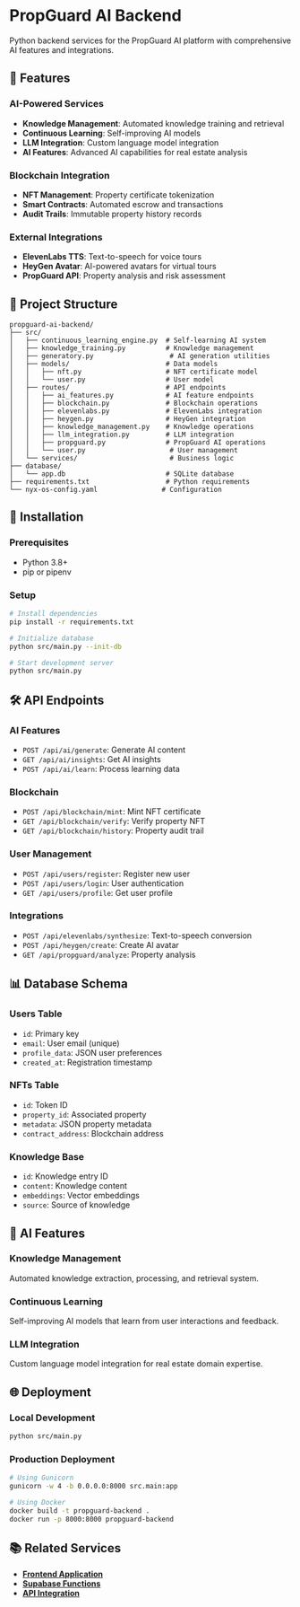 # PropGuard AI Backend

Python backend services for the PropGuard AI platform with comprehensive AI features and integrations.

## 🚀 Features

### AI-Powered Services
- **Knowledge Management**: Automated knowledge training and retrieval
- **Continuous Learning**: Self-improving AI models
- **LLM Integration**: Custom language model integration
- **AI Features**: Advanced AI capabilities for real estate analysis

### Blockchain Integration
- **NFT Management**: Property certificate tokenization
- **Smart Contracts**: Automated escrow and transactions
- **Audit Trails**: Immutable property history records

###
### External Integrations
- **ElevenLabs TTS**: Text-to-speech for voice tours
- **HeyGen Avatar**: AI-powered avatars for virtual tours
- **PropGuard API**: Property analysis and risk assessment

## 📁 Project Structure

```
propguard-ai-backend/
├── src/
│   ├── continuous_learning_engine.py  # Self-learning AI system
│   ├── knowledge_training.py          # Knowledge management
│   ├── generatory.py                   # AI generation utilities
│   ├── models/                        # Data models
│   │   ├── nft.py                     # NFT certificate model
│   │   └── user.py                    # User model
│   ├── routes/                        # API endpoints
│   │   ├── ai_features.py             # AI feature endpoints
│   │   ├── blockchain.py              # Blockchain operations
│   │   ├── elevenlabs.py              # ElevenLabs integration
│   │   ├── heygen.py                  # HeyGen integration
│   │   ├── knowledge_management.py    # Knowledge operations
│   │   ├── llm_integration.py         # LLM integration
│   │   ├── propguard.py               # PropGuard AI operations
│   │   └── user.py                     # User management
│   └── services/                       # Business logic
├── database/
│   └── app.db                         # SQLite database
├── requirements.txt                   # Python requirements
└── nyx-os-config.yaml                # Configuration
```

## 🔧 Installation

### Prerequisites
- Python 3.8+
- pip or pipenv

### Setup
```bash
# Install dependencies
pip install -r requirements.txt

# Initialize database
python src/main.py --init-db

# Start development server
python src/main.py
```

## 🛠️ API Endpoints

### AI Features
- `POST /api/ai/generate`: Generate AI content
- `GET /api/ai/insights`: Get AI insights
- `POST /api/ai/learn`: Process learning data

### Blockchain
- `POST /api/blockchain/mint`: Mint NFT certificate
- `GET /api/blockchain/verify`: Verify property NFT
- `GET /api/blockchain/history`: Property audit trail

### User Management
- `POST /api/users/register`: Register new user
- `POST /api/users/login`: User authentication
- `GET /api/users/profile`: Get user profile

### Integrations
- `POST /api/elevenlabs/synthesize`: Text-to-speech conversion
- `POST /api/heygen/create`: Create AI avatar
- `GET /api/propguard/analyze`: Property analysis

## 📊 Database Schema

### Users Table
- `id`: Primary key
- `email`: User email (unique)
- `profile_data`: JSON user preferences
- `created_at`: Registration timestamp

### NFTs Table
- `id`: Token ID
- `property_id`: Associated property
- `metadata`: JSON property metadata
- `contract_address`: Blockchain address

### Knowledge Base
- `id`: Knowledge entry ID
- `content`: Knowledge content
- `embeddings`: Vector embeddings
- `source`: Source of knowledge

## 🔬 AI Features

### Knowledge Management
Automated knowledge extraction, processing, and retrieval system.

### Continuous Learning
Self-improving AI models that learn from user interactions and feedback.

### LLM Integration
Custom language model integration for real estate domain expertise.

## 🌐 Deployment

### Local Development
```bash
python src/main.py
```

### Production Deployment
```bash
# Using Gunicorn
gunicorn -w 4 -b 0.0.0.0:8000 src.main:app

# Using Docker
docker build -t propguard-backend .
docker run -p 8000:8000 propguard-backend
```

## 📚 Related Services

- **[Frontend Application](../src/)**
- **[Supabase Functions](../supabase/functions/)**
- **[API Integration](../docs/integration/README.md)**
